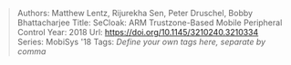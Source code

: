 > Authors: Matthew Lentz, Rijurekha Sen, Peter Druschel, Bobby Bhattacharjee
> Title: SeCloak: ARM Trustzone-Based Mobile Peripheral Control
> Year: 2018
> Url: https://doi.org/10.1145/3210240.3210334
> Series: MobiSys '18
> Tags: *Define your own tags here, separate by comma*